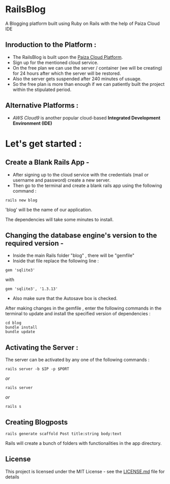 # RailsBlog
A Blogging platform built using Ruby on Rails with the help of Paiza Cloud IDE

## Inroduction to the Platform :
* The RailsBlog is built upon the [Paiza Cloud Platform](https://paiza.cloud/en/).
* Sign up for the mentioned cloud service.
* On the free plan we can use the server / container (we will be creating) for 24 hours after which the server will be restored.
* Also the server gets suspended after 240 minutes of usuage.
* So the free plan is more than enough if we can patiently built the project within the stipulated period.

## Alternative Platforms :
* *AWS Cloud9* is another popular cloud-based **Integrated Development Environment (IDE)**

# Let's get started :

## Create a Blank Rails App -
* After signing up to the cloud service with the credentials (mail or username and password) create a new server.
* Then go to the terminal and create a blank rails app using the following command :

```
rails new blog
```
'blog' will be the name of our application.

The dependencies will take some minutes to install.

## Changing the database engine's version to the required version - 
* Inside the main Rails folder "blog" , there will be "gemfile"
* Inside that file replace the following line :
```
gem 'sqlite3'
```
  with 

```
gem 'sqlite3', '1.3.13'
```

* Also make sure that the Autosave box is checked.

After making changes in the gemfile , enter the following commands in the terminal to update and install the specified version of dependencies :
```
cd blog
bundle install
bundle update
```

## Activating the Server :
The server can be activated by any one of the following commands :
```
rails server -b $IP -p $PORT
```
*or*

```
rails server
```
*or*

```
rails s
```

## Creating Blogposts
```
rails generate scaffold Post title:string body:text

```
Rails will create a bunch of folders with functionalities in the app directory.

## License

This project is licensed under the MIT License - see the [LICENSE.md](LICENSE.md) file for details
